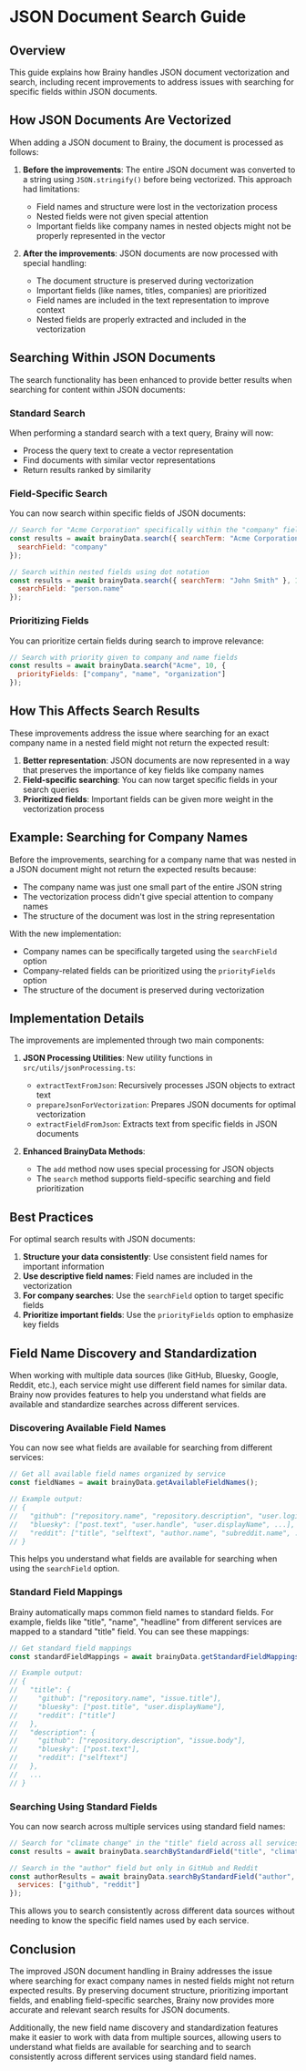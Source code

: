 # JSON Document Search Guide

## Overview

This guide explains how Brainy handles JSON document vectorization and search, including recent improvements to address issues with searching for specific fields within JSON documents.

## How JSON Documents Are Vectorized

When adding a JSON document to Brainy, the document is processed as follows:

1. **Before the improvements**: The entire JSON document was converted to a string using `JSON.stringify()` before being vectorized. This approach had limitations:
   - Field names and structure were lost in the vectorization process
   - Nested fields were not given special attention
   - Important fields like company names in nested objects might not be properly represented in the vector

2. **After the improvements**: JSON documents are now processed with special handling:
   - The document structure is preserved during vectorization
   - Important fields (like names, titles, companies) are prioritized
   - Field names are included in the text representation to improve context
   - Nested fields are properly extracted and included in the vectorization

## Searching Within JSON Documents

The search functionality has been enhanced to provide better results when searching for content within JSON documents:

### Standard Search

When performing a standard search with a text query, Brainy will now:
- Process the query text to create a vector representation
- Find documents with similar vector representations
- Return results ranked by similarity

### Field-Specific Search

You can now search within specific fields of JSON documents:

```javascript
// Search for "Acme Corporation" specifically within the "company" field
const results = await brainyData.search({ searchTerm: "Acme Corporation" }, 10, {
  searchField: "company"
});

// Search within nested fields using dot notation
const results = await brainyData.search({ searchTerm: "John Smith" }, 10, {
  searchField: "person.name"
});
```

### Prioritizing Fields

You can prioritize certain fields during search to improve relevance:

```javascript
// Search with priority given to company and name fields
const results = await brainyData.search("Acme", 10, {
  priorityFields: ["company", "name", "organization"]
});
```

## How This Affects Search Results

These improvements address the issue where searching for an exact company name in a nested field might not return the expected result:

1. **Better representation**: JSON documents are now represented in a way that preserves the importance of key fields like company names
2. **Field-specific searching**: You can now target specific fields in your search queries
3. **Prioritized fields**: Important fields can be given more weight in the vectorization process

## Example: Searching for Company Names

Before the improvements, searching for a company name that was nested in a JSON document might not return the expected results because:
- The company name was just one small part of the entire JSON string
- The vectorization process didn't give special attention to company names
- The structure of the document was lost in the string representation

With the new implementation:
- Company names can be specifically targeted using the `searchField` option
- Company-related fields can be prioritized using the `priorityFields` option
- The structure of the document is preserved during vectorization

## Implementation Details

The improvements are implemented through two main components:

1. **JSON Processing Utilities**: New utility functions in `src/utils/jsonProcessing.ts`:
   - `extractTextFromJson`: Recursively processes JSON objects to extract text
   - `prepareJsonForVectorization`: Prepares JSON documents for optimal vectorization
   - `extractFieldFromJson`: Extracts text from specific fields in JSON documents

2. **Enhanced BrainyData Methods**:
   - The `add` method now uses special processing for JSON objects
   - The `search` method supports field-specific searching and field prioritization

## Best Practices

For optimal search results with JSON documents:

1. **Structure your data consistently**: Use consistent field names for important information
2. **Use descriptive field names**: Field names are included in the vectorization
3. **For company searches**: Use the `searchField` option to target specific fields
4. **Prioritize important fields**: Use the `priorityFields` option to emphasize key fields

## Field Name Discovery and Standardization

When working with multiple data sources (like GitHub, Bluesky, Google, Reddit, etc.), each service might use different field names for similar data. Brainy now provides features to help you understand what fields are available and standardize searches across different services.

### Discovering Available Field Names

You can now see what fields are available for searching from different services:

```javascript
// Get all available field names organized by service
const fieldNames = await brainyData.getAvailableFieldNames();

// Example output:
// {
//   "github": ["repository.name", "repository.description", "user.login", "issue.title", ...],
//   "bluesky": ["post.text", "user.handle", "user.displayName", ...],
//   "reddit": ["title", "selftext", "author.name", "subreddit.name", ...]
// }
```

This helps you understand what fields are available for searching when using the `searchField` option.

### Standard Field Mappings

Brainy automatically maps common field names to standard fields. For example, fields like "title", "name", "headline" from different services are mapped to a standard "title" field. You can see these mappings:

```javascript
// Get standard field mappings
const standardFieldMappings = await brainyData.getStandardFieldMappings();

// Example output:
// {
//   "title": {
//     "github": ["repository.name", "issue.title"],
//     "bluesky": ["post.title", "user.displayName"],
//     "reddit": ["title"]
//   },
//   "description": {
//     "github": ["repository.description", "issue.body"],
//     "bluesky": ["post.text"],
//     "reddit": ["selftext"]
//   },
//   ...
// }
```

### Searching Using Standard Fields

You can now search across multiple services using standard field names:

```javascript
// Search for "climate change" in the "title" field across all services
const results = await brainyData.searchByStandardField("title", "climate change", 10);

// Search in the "author" field but only in GitHub and Reddit
const authorResults = await brainyData.searchByStandardField("author", "johndoe", 10, {
  services: ["github", "reddit"]
});
```

This allows you to search consistently across different data sources without needing to know the specific field names used by each service.

## Conclusion

The improved JSON document handling in Brainy addresses the issue where searching for exact company names in nested fields might not return expected results. By preserving document structure, prioritizing important fields, and enabling field-specific searches, Brainy now provides more accurate and relevant search results for JSON documents.

Additionally, the new field name discovery and standardization features make it easier to work with data from multiple sources, allowing users to understand what fields are available for searching and to search consistently across different services using standard field names.
